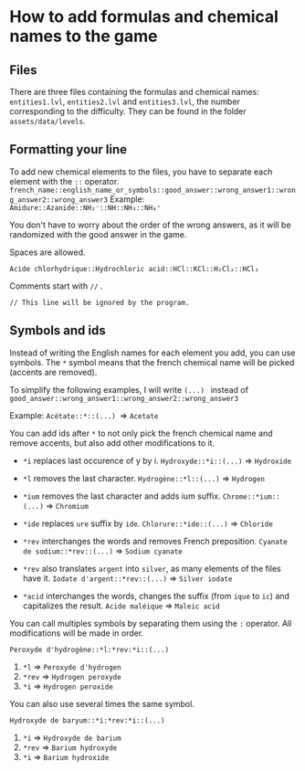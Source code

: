 # How to add formulas and chemical names to the game

## Files

There are three files containing the formulas and chemical names: `entities1.lvl`, `entities2.lvl` and `entities3.lvl`, the number corresponding to the difficulty. They can be found in the folder `assets/data/levels`.


## Formatting your line

To add new chemical elements to the files, you have to separate each element with the `::` operator. 
`french_name::english_name_or_symbols::good_answer::wrong_answer1::wrong_answer2::wrong_answer3`
Example: `Amidure::Azanide::NH₂⁻::NH::NH₃::NH₄⁺`

You don't have to worry about the order of the wrong answers, as it will be randomized with the good answer in the game.

Spaces are allowed.

`Acide chlorhydrique::Hydrochloric acid::HCl::KCl::H₂Cl₂::HCl₂`

Comments start with `//` .

`// This line will be ignored by the program.`


## Symbols and ids

Instead of writing the English names for each element you add, you can use symbols.
The `*` symbol means that the french chemical name will be picked (accents are removed).

To simplify the following examples, I will write `(...) ` instead of `good_answer::wrong_answer1::wrong_answer2::wrong_answer3`

Example: `Acétate::*::(...) `=> `Acetate`

You can add ids after `*` to not only pick the french chemical name and remove accents, but also add other modifications to it.

- `*i` replaces last occurence of y by i.
`Hydroxyde::*i::(...)` => `Hydroxide`

- `*l` removes the last character.
`Hydrogène::*l::(...)` => `Hydrogen`
- `*ium` removes the last character and adds ium suffix. `Chrome::*ium::(...)` => `Chromium`
- `*ide` replaces `ure` suffix by `ide`.
`Chlorure::*ide::(...)` => `Chloride`
- `*rev` interchanges the words and removes French preposition.
`Cyanate de sodium::*rev::(...)` => `Sodium cyanate`

- `*rev` also translates `argent` into `silver`, as many elements of the files have it. `Iodate d'argent::*rev::(...)` => `Silver iodate`
- `*acid` interchanges the words, changes the suffix (from `ique` to `ic`) and capitalizes the result.
`Acide maléique` => `Maleic acid`

You can call multiples symbols by separating them using the `:` operator. All modifications will be made in order.

`Peroxyde d'hydrogène::*l:*rev:*i::(...)`
1. `*l` => `Peroxyde d'hydrogen`
1. `*rev` => `Hydrogen peroxyde`
1. `*i` => `Hydrogen peroxide`

You can also use several times the same symbol.

`Hydroxyde de baryum::*i:*rev:*i::(...)`
1. `*i` => `Hydroxyde de barium`
1. `*rev` => `Barium hydroxyde`
1. `*i` => `Barium hydroxide`
